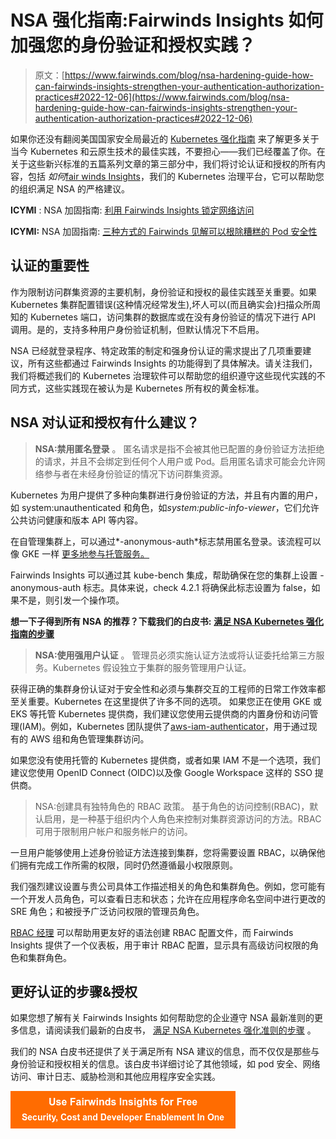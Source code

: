 # NSA 强化指南:Fairwinds Insights 如何加强您的身份验证和授权实践？

> 原文：[https://www.fairwinds.com/blog/nsa-hardening-guide-how-can-fairwinds-insights-strengthen-your-authentication-authorization-practices#2022-12-06](https://www.fairwinds.com/blog/nsa-hardening-guide-how-can-fairwinds-insights-strengthen-your-authentication-authorization-practices#2022-12-06)

 如果你还没有翻阅美国国家安全局最近的 [Kubernetes 强化指南](https://media.defense.gov/2021/Aug/03/2002820425/-1/-1/0/CTR_Kubernetes_Hardening_Guidance_1.1_20220315.PDF) 来了解更多关于当今 Kubernetes 和云原生技术的最佳实践，不要担心——我们已经覆盖了你。在关于这些新兴标准的五篇系列文章的第三部分中，我们将讨论认证和授权的所有内容，包括 *如何*[fair winds Insights](https://www.fairwinds.com/insights)，我们的 Kubernetes 治理平台，它可以帮助您的组织满足 NSA 的严格建议。

**ICYMI** : NSA 加固指南: [利用 Fairwinds Insights 锁定网络访问](https://www.fairwinds.com/blog)

**ICYMI:** NSA 加固指南: [三种方式的 Fairwinds 见解可以根除糟糕的 Pod 安全性](https://www.fairwinds.com/blog/three-ways-fairwinds-insights-can-root-out-poor-pod-security)

## 认证的重要性

作为限制访问群集资源的主要机制，身份验证和授权的最佳实践至关重要。如果 Kubernetes 集群配置错误(这种情况经常发生),坏人可以(而且确实会)扫描众所周知的 Kubernetes 端口，访问集群的数据库或在没有身份验证的情况下进行 API 调用。是的，支持多种用户身份验证机制，但默认情况下不启用。

NSA 已经就登录程序、特定政策的制定和强身份认证的需求提出了几项重要建议，所有这些都通过 Fairwinds Insights 的功能得到了具体解决。请关注我们，我们将概述我们的 Kubernetes 治理软件可以帮助您的组织遵守这些现代实践的不同方式，这些实践现在被认为是 Kubernetes 所有权的黄金标准。

## NSA 对认证和授权有什么建议？

> **NSA:禁用匿名登录** 。 匿名请求是指不会被其他已配置的身份验证方法拒绝的请求，并且不会绑定到任何个人用户或 Pod。启用匿名请求可能会允许网络参与者在未经身份验证的情况下访问群集资源。

Kubernetes 为用户提供了多种向集群进行身份验证的方法，并且有内置的用户，如 system:unauthenticated 和角色，如*system:public-info-viewer*，它们允许公共访问健康和版本 API 等内容。

在自管理集群上，可以通过*-anonymous-auth*标志禁用匿名登录。该流程可以像 GKE 一样 [更多地参与托管服务。](https://cloud.google.com/kubernetes-engine/docs/how-to/hardening-your-cluster)

Fairwinds Insights 可以通过其 kube-bench 集成，帮助确保在您的集群上设置 - anonymous-auth 标志。具体来说，check 4.2.1 将确保此标志设置为 false，如果不是，则引发一个操作项。

**想一下子得到所有 NSA 的推荐？下载我们的白皮书:** [**满足 NSA Kubernetes 强化指南的步骤**](https://www.fairwinds.com/kubernetes-nsa-hardening-insights)

> **NSA:使用强用户认证** 。 管理员必须实施认证方法或将认证委托给第三方服务。Kubernetes 假设独立于集群的服务管理用户认证。

获得正确的集群身份认证对于安全性和必须与集群交互的工程师的日常工作效率都至关重要。Kubernetes 在这里提供了许多不同的选项。 如果您正在使用 GKE 或 EKS 等托管 Kubernetes 提供商，我们建议您使用云提供商的内置身份和访问管理(IAM)。例如，Kubernetes 团队提供了[aws-iam-authenticator](https://github.com/kubernetes-sigs/aws-iam-authenticator)，用于通过现有的 AWS 组和角色管理集群访问。

如果您没有使用托管的 Kubernetes 提供商，或者如果 IAM 不是一个选项，我们建议您使用 OpenID Connect (OIDC)以及像 Google Workspace 这样的 SSO 提供商。

> NSA:创建具有独特角色的 RBAC 政策。 基于角色的访问控制(RBAC)，默认启用，是一种基于组织内个人角色来控制对集群资源访问的方法。RBAC 可用于限制用户帐户和服务帐户的访问。

一旦用户能够使用上述身份验证方法连接到集群，您将需要设置 RBAC，以确保他们拥有完成工作所需的权限，同时仍然遵循最小权限原则。

我们强烈建议设置与贵公司具体工作描述相关的角色和集群角色。例如，您可能有一个开发人员角色，可以查看日志和状态；允许在应用程序命名空间中进行更改的 SRE 角色；和被授予广泛访问权限的管理员角色。

[RBAC 经理](https://github.com/FairwindsOps/rbac-manager) 可以帮助用更友好的语法创建 RBAC 配置文件，而 Fairwinds Insights 提供了一个仪表板，用于审计 RBAC 配置，显示具有高级访问权限的角色和集群角色。

## 更好认证的步骤&授权

如果您想了解有关 Fairwinds Insights 如何帮助您的企业遵守 NSA 最新准则的更多信息，请阅读我们最新的白皮书， [满足 NSA Kubernetes 强化准则的步骤](https://www.fairwinds.com/kubernetes-nsa-hardening-insights) 。

我们的 NSA 白皮书还提供了关于满足所有 NSA 建议的信息，而不仅仅是那些与身份验证和授权相关的信息。该白皮书详细讨论了其他领域，如 pod 安全、网络访问、审计日志、威胁检测和其他应用程序安全实践。

[![Use Fairwinds Insights for Free Security, Cost and Developer Enablement In One](img/7c86296320eb01b215d8e2755e9c5b9d.png)](https://cta-redirect.hubspot.com/cta/redirect/2184645/34aa4987-a1f9-438a-a145-d7d82d5c479a)